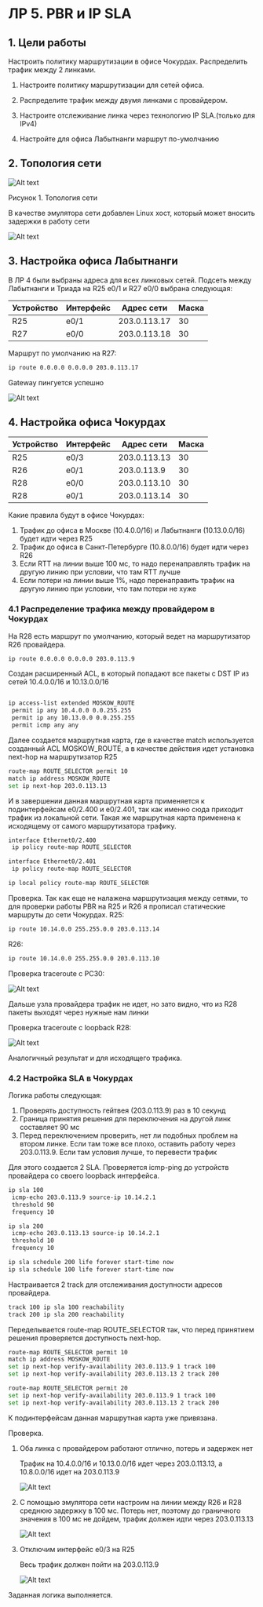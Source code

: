 # ЛР 5. PBR и IP SLA

## 1. Цели работы

Настроить политику маршрутизации в офисе Чокурдах. Распределить трафик между 2 линками.

1. Настроите политику маршрутизации для сетей офиса.

2. Распределите трафик между двумя линками с провайдером.

3. Настроите отслеживание линка через технологию IP SLA.(только для IPv4)

4. Настройте для офиса Лабытнанги маршрут по-умолчанию

## 2. Топология сети

![Alt text](./topology.png)

Рисунок 1. Топология сети

В качестве эмулятора сети добавлен Linux хост, который может вносить задержки в работу сети

![Alt text](./net-emulator.png)

## 3. Настройка офиса Лабытнанги

В ЛР 4 были выбраны адреса для всех линковых сетей. Подсеть между Лабытнанги и Триада на R25 e0/1 и R27 e0/0 выбрана следующая:

| Устройство | Интерфейс | Адрес сети | Маска |
| -- | -- | -- | -- |
| R25 | e0/1 | 203.0.113.17 | 30 |
| R27 | e0/0 | 203.0.113.18 | 30 |

Маршрут по умолчанию на R27:

```bash
ip route 0.0.0.0 0.0.0.0 203.0.113.17
```

Gateway пингуется успешно

![Alt text](./r27-ping-r25.png)

## 4. Настройка офиса Чокурдах

| Устройство | Интерфейс | Адрес сети | Маска |
| -- | -- | -- | -- |
| R25 | e0/3 | 203.0.113.13 | 30 |
| R26 | e0/1 | 203.0.113.9 | 30 |
| R28 | e0/0 | 203.0.113.10 | 30 |
| R28 | e0/1 | 203.0.113.14 | 30 |

Какие правила будут в офисе Чокурдах:

1. Трафик до офиса в Москве (10.4.0.0/16) и Лабытнанги (10.13.0.0/16) будет идти через R25
2. Трафик до офиса в Санкт-Петербурге (10.8.0.0/16) будет идти через R26
3. Если RTT на линии выше 100 мс, то надо перенаправлять трафик на другую линию при условии, что там RTT лучше
4. Если потери на линии выше 1%, надо перенаправить трафик на другую линию при условии, что там потери не хуже

### 4.1 Распределение трафика между провайдером в Чокурдах

На R28 есть маршрут по умолчанию, который ведет на маршрутизатор R26 провайдера.

```bash
ip route 0.0.0.0 0.0.0.0 203.0.113.9
```

Создан расширенный ACL, в который попадают все пакеты с DST IP из сетей 10.4.0.0/16 и 10.13.0.0/16

```bash

ip access-list extended MOSKOW_ROUTE
 permit ip any 10.4.0.0 0.0.255.255
 permit ip any 10.13.0.0 0.0.255.255
 permit icmp any any

```

Далее создается маршрутная карта, где в качестве match используется созданный ACL MOSKOW_ROUTE, а в качестве действия идет установка next-hop на маршрутизатор R25

```bash
route-map ROUTE_SELECTOR permit 10
match ip address MOSKOW_ROUTE
set ip next-hop 203.0.113.13
```

И в завершении данная маршрутная карта применяется к подинтерфейсам e0/2.400 и e0/2.401, так как именно сюда приходит трафик из локальной сети. Такая же маршрутная карта применена к исходящему от самого маршрутизатора трафику.

```bash
interface Ethernet0/2.400
 ip policy route-map ROUTE_SELECTOR

interface Ethernet0/2.401
 ip policy route-map ROUTE_SELECTOR

ip local policy route-map ROUTE_SELECTOR
```

Проверка. Так как еще не налажена маршрутизация между сетями, то для проверки работы PBR на R25 и R26 я прописал статические маршруты до сети Чокурдах.
R25:

```bash
ip route 10.14.0.0 255.255.0.0 203.0.113.14
```

R26:

```bash
ip route 10.14.0.0 255.255.0.0 203.0.113.10
```

Проверка traceroute с PC30:

![Alt text](./vpc30-pbr-check.png)

Дальше узла провайдера трафик не идет, но зато видно, что из R28 пакеты выходят через нужные нам линки

Проверка traceroute с loopback R28:

![Alt text](./r28-pbr-check.png)

Аналогичный результат и для исходящего трафика.

### 4.2 Настройка SLA в Чокурдах

Логика работы следующая:

1. Проверять доступность гейтвея (203.0.113.9) раз в 10 секунд
2. Граница принятия решения для переключения на другой линк составляет 90 мс
3. Перед переключением проверить, нет ли подобных проблем на втором линке. Если там тоже все плохо, оставить работу через 203.0.113.9. Если там условия лучше, то перевести трафик

Для этого создается 2 SLA. Проверяется icmp-ping до устройств провайдера со своего loopback интерфейса.

```bash
ip sla 100
 icmp-echo 203.0.113.9 source-ip 10.14.2.1
 threshold 90
 frequency 10

ip sla 200
 icmp-echo 203.0.113.13 source-ip 10.14.2.1
 threshold 10
 frequency 10

ip sla schedule 200 life forever start-time now
ip sla schedule 100 life forever start-time now
```

Настраивается 2 track для отслеживания доступности адресов провайдера.

```bash
track 100 ip sla 100 reachability
track 200 ip sla 200 reachability
```

Переделывается route-map ROUTE_SELECTOR так, что перед принятием решения проверяется доступность next-hop.

```bash
route-map ROUTE_SELECTOR permit 10
match ip address MOSKOW_ROUTE
set ip next-hop verify-availability 203.0.113.9 1 track 100
set ip next-hop verify-availability 203.0.113.13 2 track 200

route-map ROUTE_SELECTOR permit 20
set ip next-hop verify-availability 203.0.113.9 1 track 100
set ip next-hop verify-availability 203.0.113.13 2 track 200
```

К подинтерфейсам данная маршрутная карта уже привязана.

Проверка.

1. Оба линка с провайдером работают отлично, потерь и задержек нет

    Трафик на 10.4.0.0/16 и 10.13.0.0/16 идет через 203.0.113.13, а 10.8.0.0/16 идет на 203.0.113.9

    ![Alt text](./test-1-normal.png)

2. С помощью эмулятора сети настроим на линии между R26 и R28 среднюю задержку в 100 мс. Потерь нет, поэтому до граничного значения в 100 мс не дойдем, трафик должен идти через 203.0.113.13

    ![Alt text](./bad-link-r26-r28.png)

3. Отключим интерфейс e0/3 на R25

    Весь трафик должен пойти на 203.0.113.9

    ![Alt text](./bad-link-r25-r28.png)

Заданная логика выполняется.
